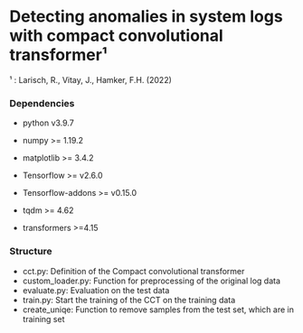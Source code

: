 # Detecting anomalies in system logs with compact convolutional transformer¹ 

¹ : Larisch, R., Vitay, J., Hamker, F.H. (2022)

### Dependencies

- python v3.9.7

- numpy >= 1.19.2

- matplotlib >= 3.4.2

-  Tensorflow >= v2.6.0

- Tensorflow-addons >= v0.15.0

- tqdm >= 4.62

- transformers >=4.15

  

### Structure

- cct.py: Definition of the Compact convolutional transformer 
- custom_loader.py: Function for preprocessing of the original log data
- evaluate.py: Evaluation on the test data
- train.py: Start the training of the CCT on the training data
- create_uniqe: Function to remove samples from the test set, which are in training set

